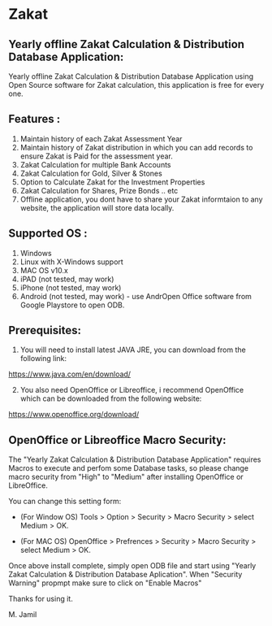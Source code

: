 # Zakat

Yearly offline Zakat Calculation &amp; Distribution Database Application:
-------------------------------------------------------------------------

Yearly offline Zakat Calculation &amp; Distribution Database Application using Open Source software for Zakat calculation, this application is free for every one.


Features :
----------

1) Maintain history of each Zakat Assessment Year
2) Maintain history of Zakat distribution in which you can add records to ensure Zakat is Paid for the assessment year.
3) Zakat Calculation for multiple Bank Accounts
4) Zakat Calculation for Gold, Silver & Stones
5) Option to Calculate Zakat for the Investment Properties
6) Zakat Calculation for Shares, Prize Bonds .. etc
7) Offline application, you dont have to share your Zakat informtaion to any website, the application will store data locally.


Supported OS :
--------------
1) Windows
2) Linux with X-Windows support
3) MAC OS v10.x
4) iPAD (not tested, may work)
5) iPhone (not tested, may work)
6) Android (not tested, may work) - use AndrOpen Office software from Google Playstore to open ODB.


Prerequisites:
--------------

1) You will need to install latest JAVA JRE, you can download from the following link:

https://www.java.com/en/download/

2) You also need OpenOffice or Libreoffice, i recommend OpenOffice which can be downloaded from the following website:

https://www.openoffice.org/download/


OpenOffice or Libreoffice Macro Security:
-----------------------------------------

The "Yearly Zakat Calculation &amp; Distribution Database Application" requires Macros to execute and perfom some Database tasks, so please change macro security from "High" to "Medium" after installing OpenOffice or LibreOffice.

You can change this setting form:

- (For Window OS) Tools > Option > Security > Macro Security > select Medium > OK.

- (For MAC OS) OpenOffice > Prefrences > Security > Macro Security > select Medium > OK.



Once above install complete, simply open ODB file and start using "Yearly Zakat Calculation &amp; Distribution Database Aplication". When "Security Warning" propmpt make sure to click on "Enable Macros"



Thanks for using it.

M. Jamil

